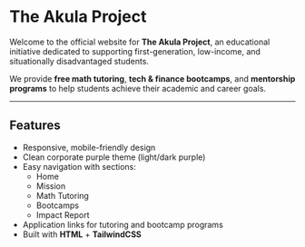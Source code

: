 # The Akula Project 

Welcome to the official website for **The Akula Project**, an educational initiative dedicated to supporting first-generation, low-income, and situationally disadvantaged students. 

We provide **free math tutoring**, **tech & finance bootcamps**, and **mentorship programs** to help students achieve their academic and career goals.

---

## Features

- Responsive, mobile-friendly design
- Clean corporate purple theme (light/dark purple)
- Easy navigation with sections:
  - Home
  - Mission
  - Math Tutoring
  - Bootcamps
  - Impact Report
- Application links for tutoring and bootcamp programs
- Built with **HTML** + **TailwindCSS**
